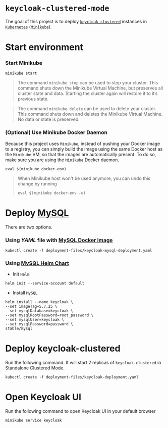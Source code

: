 # `keycloak-clustered-mode`

The goal of this project is to deploy [`keycloak-clustered`](https://github.com/ivangfr/keycloak-clustered) instances
in [`Kubernetes`](https://kubernetes.io) ([`Minikube`](https://kubernetes.io/docs/getting-started-guides/minikube)).

# Start environment

### Start Minikube
```
minikube start
```

> The command `minikube stop` can be used to stop your cluster. This command shuts down the Minikube Virtual Machine,
but preserves all cluster state and data. Starting the cluster again will restore it to it’s previous state.

> The command `minikube delete` can be used to delete your cluster. This command shuts down and deletes the Minikube
Virtual Machine. No data or state is preserved.

### (Optional) Use Minikube Docker Daemon

Because this project uses `Minikube`, instead of pushing your Docker image to a registry, you can simply build the
image using the same Docker host as the `Minikube` VM, so that the images are automatically present. To do so, make
sure you are using the `Minikube` Docker daemon.
```
eval $(minikube docker-env)
```
> When Minikube host won't be used anymore, you can undo this change by running
> ```
> eval $(minikube docker-env -u)
>```

# Deploy [MySQL](https://www.mysql.com)

There are two options.

### Using _YAML_ file with [MySQL Docker Image](https://hub.docker.com/_/mysql/)
```
kubectl create -f deployment-files/keycloak-mysql-deployment.yaml
```

### Using [MySQL Helm Chart](https://github.com/kubernetes/charts/tree/master/stable/mysql)

- Init `Helm`
```
helm init --service-account default
```

- Install `MySQL`
```
helm install --name keycloak \
--set imageTag=5.7.25 \
--set mysqlDatabase=keycloak \
--set mysqlRootPassword=root_password \
--set mysqlUser=keycloak \
--set mysqlPassword=password \
stable/mysql
```

# Deploy keycloak-clustered

Run the following command. It will start 2 replicas of `keycloak-clustered` in Standalone Clustered Mode.
```
kubectl create -f deployment-files/keycloak-deployment.yaml
```

# Open Keycloak UI

Run the following command to open Keycloak UI in your default browser
```
minikube service keycloak
```
